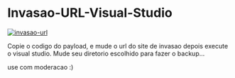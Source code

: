 # Invasao-URL-Visual-Studio

<a href="https://ibb.co/sPq7d1D"><img src="https://i.ibb.co/PYgkvWb/invasao-url.jpg" alt="invasao-url" border="0"></a>

Copie o codigo do payload, e mude o url do site de invasao depois execute o visual studio.
Mude seu diretorio escolhido para fazer o backup...

use com moderacao :)
